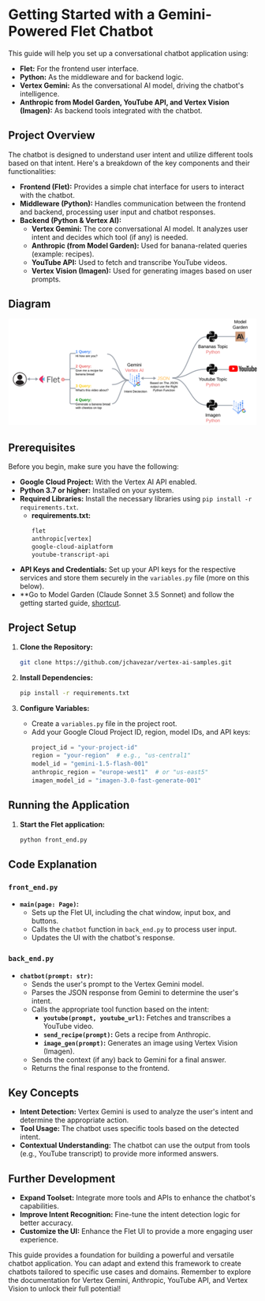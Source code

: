 # Getting Started with a Gemini-Powered Flet Chatbot

This guide will help you set up a conversational chatbot application using:

* **Flet:** For the frontend user interface.
* **Python:** As the middleware and for backend logic.
* **Vertex Gemini:** As the conversational AI model, driving the chatbot's intelligence.
* **Anthropic from Model Garden, YouTube API, and Vertex Vision (Imagen):** As backend tools integrated with the chatbot.


## Project Overview

The chatbot is designed to understand user intent and utilize different tools based on that intent. Here's a breakdown of the key components and their functionalities:

* **Frontend (Flet):**  Provides a simple chat interface for users to interact with the chatbot.
* **Middleware (Python):** Handles communication between the frontend and backend, processing user input and chatbot responses.
* **Backend (Python & Vertex AI):**
    * **Vertex Gemini:**  The core conversational AI model. It analyzes user intent and decides which tool (if any) is needed.
    * **Anthropic (from Model Garden):** Used for banana-related queries (example: recipes).
    * **YouTube API:** Used to fetch and transcribe YouTube videos.
    * **Vertex Vision (Imagen):** Used for generating images based on user prompts.

## Diagram

![](./functions.png)

## Prerequisites

Before you begin, make sure you have the following:

* **Google Cloud Project:** With the Vertex AI API enabled.
* **Python 3.7 or higher:** Installed on your system.
* **Required Libraries:** Install the necessary libraries using `pip install -r requirements.txt`.
    * **requirements.txt:**
      ```
      flet
      anthropic[vertex]
      google-cloud-aiplatform
      youtube-transcript-api
      ```
* **API Keys and Credentials:**  Set up your API keys for the respective services and store them securely in the `variables.py` file (more on this below).
* **Go to Model Garden (Claude Sonnet 3.5 Sonnet) and follow the getting started guide, [shortcut](https://console.cloud.google.com/vertex-ai/publishers/anthropic/model-garden/claude-3-5-sonnet).

## Project Setup

1. **Clone the Repository:**
   ```bash
   git clone https://github.com/jchavezar/vertex-ai-samples.git 
   ```

2. **Install Dependencies:**
   ```bash
   pip install -r requirements.txt
   ```

3. **Configure Variables:**
    * Create a `variables.py` file in the project root.
    * Add your Google Cloud Project ID, region, model IDs, and API keys:
      ```python
      project_id = "your-project-id"
      region = "your-region"  # e.g., "us-central1"
      model_id = "gemini-1.5-flash-001"
      anthropic_region = "europe-west1"  # or "us-east5"
      imagen_model_id = "imagen-3.0-fast-generate-001"
      ```

## Running the Application

1. **Start the Flet application:**
   ```bash
   python front_end.py
   ```

## Code Explanation

### `front_end.py`

* **`main(page: Page)`:**
    * Sets up the Flet UI, including the chat window, input box, and buttons.
    * Calls the `chatbot` function in `back_end.py` to process user input.
    * Updates the UI with the chatbot's response.

### `back_end.py`

* **`chatbot(prompt: str)`:**
    * Sends the user's prompt to the Vertex Gemini model.
    * Parses the JSON response from Gemini to determine the user's intent.
    * Calls the appropriate tool function based on the intent:
        * **`youtube(prompt, youtube_url)`:** Fetches and transcribes a YouTube video.
        * **`send_recipe(prompt)`:**  Gets a recipe from Anthropic.
        * **`image_gen(prompt)`:** Generates an image using Vertex Vision (Imagen).
    * Sends the context (if any) back to Gemini for a final answer.
    * Returns the final response to the frontend.

## Key Concepts

* **Intent Detection:** Vertex Gemini is used to analyze the user's intent and determine the appropriate action.
* **Tool Usage:**  The chatbot uses specific tools based on the detected intent.
* **Contextual Understanding:** The chatbot can use the output from tools (e.g., YouTube transcript) to provide more informed answers.


## Further Development

* **Expand Toolset:**  Integrate more tools and APIs to enhance the chatbot's capabilities.
* **Improve Intent Recognition:** Fine-tune the intent detection logic for better accuracy.
* **Customize the UI:** Enhance the Flet UI to provide a more engaging user experience.

This guide provides a foundation for building a powerful and versatile chatbot application. You can adapt and extend this framework to create chatbots tailored to specific use cases and domains. Remember to explore the documentation for Vertex Gemini, Anthropic, YouTube API, and Vertex Vision to unlock their full potential!
